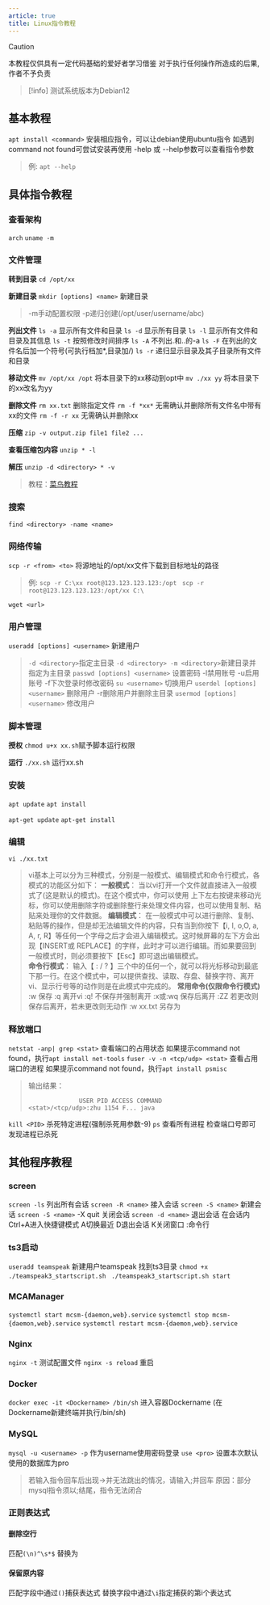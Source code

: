 ```yaml
---
article: true
title: Linux指令教程
---
```

> [!caution]
> 本教程仅供具有一定代码基础的爱好者学习借鉴
> 对于执行任何操作所造成的后果, 作者不予负责

> [!info]
> 测试系统版本为Debian12

## 基本教程
`apt install <command>` 安装相应指令，可以让debian使用ubuntu指令
如遇到command not found可尝试安装再使用
-help 或 --help参数可以查看指令参数
> 例: `apt --help`

## 具体指令教程

### 查看架构
`arch`
`uname -m`


### 文件管理
**转到目录**
`cd /opt/xx`

**新建目录**
`mkdir [options] <name>` 新建目录
> -m手动配置权限 -p递归创建(/opt/user/username/abc)

**列出文件**
`ls -a` 显示所有文件和目录
`ls -d` 显示所有目录
`ls -l` 显示所有文件和目录及其信息
`ls -t` 按照修改时间排序
`ls -A` 不列出.和..的-a 
`ls -F` 在列出的文件名后加一个符号(可执行档加*,目录加/)
`ls -r` 递归显示目录及其子目录所有文件和目录

**移动文件**
`mv /opt/xx /opt` 将本目录下的xx移动到opt中
`mv ./xx yy` 将本目录下的xx改名为yy

**删除文件**
`rm xx.txt` 删除指定文件
`rm -f *xx*` 无需确认并删除所有文件名中带有xx的文件
`rm -f -r xx` 无需确认并删除xx

**压缩**
`zip -v output.zip file1 file2 ...`

**查看压缩包内容**
`unzip * -l`

**解压**
`unzip -d <directory> * -v`
> 教程：[菜鸟教程](https://www.runoob.com/linux/linux-comm-unzip.html)

### 搜索
`find <directory> -name <name>`

### 网络传输
`scp -r <from> <to>` 将源地址的/opt/xx文件下载到目标地址的路径
> 例:
> `scp -r C:\xx root@123.123.123.123:/opt `
> `scp -r root@123.123.123.123:/opt/xx C:\`

`wget <url>`

### 用户管理
`useradd [options] <username>` 新建用户
> `-d <directory>`指定主目录 `-d <directory> -m <directory>`新建目录并指定为主目录
`passwd [options] <username>` 设置密码
> -l禁用账号 -u启用账号 -f下次登录时修改密码
`su <username>` 切换用户
`userdel [options] <username>` 删除用户
> -r删除用户并删除主目录
`usermod [options] <username>` 修改用户



### 脚本管理
**授权**
`chmod u+x xx.sh`赋予脚本运行权限

**运行**
`./xx.sh` 运行xx.sh


### 安装
`apt update`
`apt install`

`apt-get update`
`apt-get install`


### 编辑
`vi ./xx.txt`

> vi基本上可以分为三种模式，分别是一般模式、编辑模式和命令行模式，各模式的功能区分如下：
**一般模式**：
 当以vi打开一个文件就直接进入一般模式了(这是默认的模式)。在这个模式中，你可以使用 上下左右按键来移动光标，你可以使用删除字符或删除整行来处理文件内容，也可以使用复制、粘贴来处理你的文件数据。
**编辑模式**：
 在一般模式中可以进行删除、复制、粘贴等的操作，但是却无法编辑文件的内容，只有当到你按下【i, I, o,O, a, A, r, R】等任何一个字母之后才会进入编辑模式。这时候屏幕的左下方会出现【INSERT或 REPLACE】的字样，此时才可以进行编辑。而如果要回到一般模式时，则必须要按下【Esc】即可退出编辑模式。   
**命令行模式**：
 输入【 : / ? 】三个中的任何一个，就可以将光标移动到最底下那一行。在这个模式中，可以提供查找、读取、存盘、替换字符、离开vi、显示行号等的动作则是在此模式中完成的。
**常用命令(仅限命令行模式)**
 :w 保存
 :q 离开vi
 :q! 不保存并强制离开
 :x或:wq 保存后离开
 :ZZ 若更改则保存后离开，若未更改则无动作
 :w xx.txt 另存为

### 释放端口
`netstat -anp| grep <stat>` 查看端口的占用状态 如果提示command not found，执行`apt install net-tools`
`fuser -v -n <tcp/udp> <stat>` 查看占用端口的进程 如果提示command not found，执行`apt install psmisc`
>输出结果：
>```
>               USER PID ACCESS COMMAND
><stat>/<tcp/udp>:zhu 1154 F... java
>```

`kill <PID>` 杀死特定进程(强制杀死用参数-9)
`ps` 查看所有进程 检查端口号即可发现进程已杀死

## 其他程序教程
### screen
`screen -ls` 列出所有会话
`screen -R <name>` 接入会话
`screen -S <name>` 新建会话
`screen -S <name>` -X quit 关闭会话
`screen -d <name>` 退出会话
在会话内Ctrl+A进入快捷键模式 A切换最近 D退出会话 K关闭窗口 :命令行


### ts3启动
`useradd teamspeak` 新建用户teamspeak
找到ts3目录
`chmod +x ./teamspeak3_startscript.sh `
`./teamspeak3_startscript.sh start `

### MCAManager
`systemctl start mcsm-{daemon,web}.service`
`systemctl stop mcsm-{daemon,web}.service`
`systemctl restart mcsm-{daemon,web}.service`

### Nginx
`nginx -t` 测试配置文件
`nginx -s reload` 重启

### Docker
`docker exec -it <Dockername> /bin/sh` 进入容器Dockername (在Dockername新建终端并执行/bin/sh)

### MySQL
`mysql -u <username> -p` 作为username使用密码登录
`use <pro>` 设置本次默认使用的数据库为pro
> 若输入指令回车后出现->并无法跳出的情况，请输入;并回车
> 原因：部分mysql指令须以;结尾，指令无法闭合

### 正则表达式
#### 删除空行
匹配`(\n)^\s*$`
替换为` `

#### 保留原内容
匹配字段中通过`()`捕获表达式
替换字段中通过`\i`指定捕获的第i个表达式